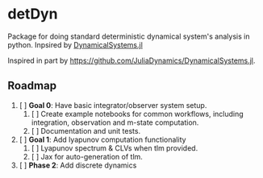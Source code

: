 # detDyn
Package for doing standard deterministic dynamical system's analysis in python. Inpsired by [DynamicalSystems.jl](https://github.com/JuliaDynamics/DynamicalSystems.jl)

Inspired in part by https://github.com/JuliaDynamics/DynamicalSystems.jl.

## Roadmap

1. [ ] **Goal 0**: Have basic integrator/observer system setup.
    1. [ ] Create example notebooks for common workflows, including integration, observation and m-state computation.
    2. [ ] Documentation and unit tests.
2. [ ] **Goal 1**: Add lyapunov computation functionality
    1. [ ] Lyapunov spectrum & CLVs when tlm provided.
    2. [ ] Jax for auto-generation of tlm.
3. [ ] **Phase 2**: Add discrete dynamics
